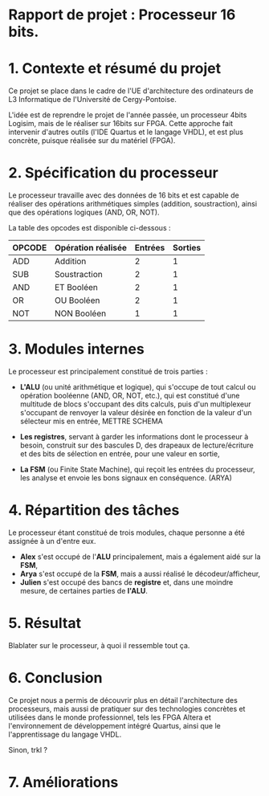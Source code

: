 # Rapport de projet : Processeur 16 bits.

# 1. Contexte et résumé du projet

  Ce projet se place dans le cadre de l'UE d'architecture des ordinateurs de L3 Informatique de l'Université de Cergy-Pontoise.

  L'idée est de reprendre le projet de l'année passée, un processeur 4bits Logisim, mais de le réaliser sur 16bits sur FPGA. Cette approche fait intervenir d'autres outils (l'IDE Quartus et le langage VHDL), et est plus concrète, puisque réalisée sur du matériel (FPGA).

# 2. Spécification du processeur

Le processeur travaille avec des données de 16 bits et est capable de réaliser des opérations arithmétiques simples (addition, soustraction), ainsi que des opérations logiques (AND, OR, NOT).

La table des opcodes est disponible ci-dessous : 

| OPCODE | Opération réalisée | Entrées | Sorties |
|--------|--------------------|---------|---------|
| ADD    | Addition           | 2       | 1       |
| SUB    | Soustraction       | 2       | 1       |
| AND    | ET Booléen         | 2       | 1       |
| OR     | OU Booléen         | 2       | 1       |
| NOT    | NON Booléen        | 1       | 1       |

# 3. Modules internes

  Le processeur est principalement constitué de trois parties :

  * __L'ALU__ (ou unité arithmétique et logique), qui s'occupe de tout calcul ou opération booléenne (AND, OR, NOT, etc.), qui est constitué d'une multitude de blocs s'occupant des dits calculs, puis d'un multiplexeur s'occupant de renvoyer la valeur désirée en fonction de la valeur d'un sélecteur mis en entrée,
  METTRE SCHEMA

  * __Les registres__, servant à garder les informations dont le processeur à besoin, construit sur des bascules D, des drapeaux de lecture/écriture et des bits de sélection en entrée, pour une valeur en sortie,

  * __La FSM__ (ou Finite State Machine), qui reçoit les entrées du processeur, les analyse et envoie les bons signaux en conséquence. (ARYA)

# 4. Répartition des tâches

  Le processeur étant constitué de trois modules, chaque personne a été assignée à un d'entre eux.

  * __Alex__ s'est occupé de l'__ALU__ principalement, mais a également aidé sur la __FSM__,
  * __Arya__ s'est occupé de la __FSM__, mais a aussi réalisé le décodeur/afficheur,
  * __Julien__ s'est occupé des bancs de __registre__ et, dans une moindre mesure, de certaines parties de __l'ALU__.

# 5. Résultat

Blablater sur le processeur, à quoi il ressemble tout ça.

# 6. Conclusion

Ce projet nous a permis de découvrir plus en détail l'architecture des processeurs, mais aussi de pratiquer sur des technologies concrètes et utilisées dans le monde professionnel, tels les FPGA Altera et l'environnement de développement intégré Quartus, ainsi que le l'apprentissage du langage VHDL.

Sinon, trkl ?

# 7. Améliorations

